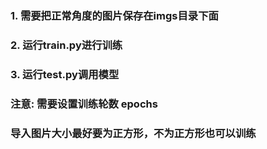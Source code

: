 ### 1. 需要把正常角度的图片保存在imgs目录下面
### 2. 运行train.py进行训练
### 3. 运行test.py调用模型


### 注意: 需要设置训练轮数  epochs
### 导入图片大小最好要为正方形，不为正方形也可以训练
